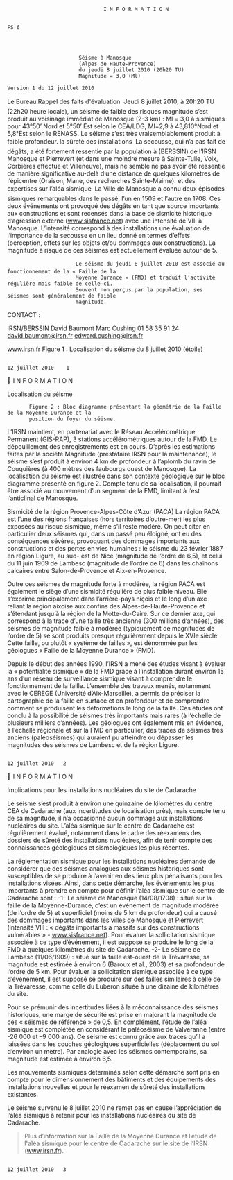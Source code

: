                                    I N F O R M A T I O N

                                                                                                                        FS 6




                           Séisme à Manosque
                           (Alpes de Haute-Provence)
                           du jeudi 8 juillet 2010 (20h20 TU)
                           Magnitude = 3,0 (Ml)
                                                                                              Version 1 du 12 juillet 2010


 Le Bureau                 Rappel des faits
 d'évaluation             Jeudi 8 juillet 2010, à 20h20 TU (22h20 heure locale), un séisme de faible
 des risques              magnitude s’est produit au voisinage immédiat de Manosque (2-3 km) : Ml = 3,0 à
 sismiques pour           43°50’ Nord et 5°50’ Est selon le CEA/LDG, Ml=2,9 à 43,810°Nord et 5,8°Est selon
                          le RENASS. Le séisme s’est très vraisemblablement produit à faible profondeur.
 la sûreté des
 installations            La secousse, qui n’a pas fait de dégâts, a été fortement ressentie par la population à
 (BERSSIN) de l’IRSN      Manosque et Pierrevert (et dans une moindre mesure à Sainte-Tulle, Volx, Corbières
 effectue                 et Villeneuve), mais ne semble ne pas avoir été ressentie de manière significative
                          au-delà d’une distance de quelques kilomètres de l’épicentre (Oraison, Mane,
 des recherches           Sainte-Maime).
 et des expertises
 sur l’aléa sismique      La Ville de Manosque a connu deux épisodes sismiques remarquables dans le passé,
                          l’un en 1509 et l’autre en 1708. Ces deux événements ont provoqué des dégâts
 en tant que source       importants aux constructions et sont recensés dans la base de sismicité historique
 d’agression externe      (www.sisfrance.net) avec une intensité de VIII à Manosque. L’intensité correspond à
 des installations        une évaluation de l’importance de la secousse en un lieu donné en termes d’effets
                          (perception, effets sur les objets et/ou dommages aux constructions). La magnitude
 à risque
                          de ces séismes est actuellement évaluée autour de 5.

                          Le séisme du jeudi 8 juillet 2010 est associé au fonctionnement de la « Faille de la
                          Moyenne Durance » (FMD) et traduit l’activité régulière mais faible de celle-ci.
                          Souvent non perçus par la population, ses séismes sont généralement de faible
                          magnitude.




CONTACT :

IRSN/BERSSIN
David Baumont
Marc Cushing
01 58 35 91 24
david.baumont@irsn.fr
edward.cushing@irsn.fr


 www.irsn.fr
                               Figure 1 : Localisation du séisme du 8 juillet 2010 (étoile)

                                                                                                          12 juillet 2010    1
                                   I N F O R M A T I O N


Localisation du séisme




           Figure 2 : Bloc diagramme présentant la géométrie de la Faille de la Moyenne Durance et la
           position du foyer du séisme.
L’IRSN maintient, en partenariat avec le Réseau Accélérométrique Permanent (GIS-RAP), 3 stations
accélérométriques autour de la FMD. Le dépouillement des enregistrements est en cours. D’après les
estimations faites par la société Magnitude (prestataire IRSN pour la maintenance), le séisme s’est
produit à environ 4 km de profondeur à l’aplomb du ravin de Couquières (à 400 mètres des faubourgs
ouest de Manosque). La localisation du séisme est illustrée dans son contexte géologique sur le bloc
diagramme présenté en figure 2. Compte tenu de sa localisation, il pourrait être associé au
mouvement d’un segment de la FMD, limitant à l’est l’anticlinal de Manosque.


Sismicité de la région Provence-Alpes-Côte d’Azur (PACA)
La région PACA est l’une des régions françaises (hors territoires d’outre-mer) les plus exposées au
risque sismique, même s’il reste modéré. On peut citer en particulier deux séismes qui, dans un
passé peu éloigné, ont eu des conséquences sévères, provoquant des dommages importants aux
constructions et des pertes en vies humaines : le séisme du 23 février 1887 en région Ligure, au sud-
est de Nice (magnitude de l’ordre de 6,5), et celui du 11 juin 1909 de Lambesc (magnitude de l’ordre
de 6) dans les chaînons calcaires entre Salon-de-Provence et Aix-en-Provence.

Outre ces séismes de magnitude forte à modérée, la région PACA est également le siège d’une
sismicité régulière de plus faible niveau. Elle s’exprime principalement dans l’arrière-pays niçois et
le long d’un axe reliant la région aixoise aux confins des Alpes-de-Haute-Provence et s’étendant
jusqu’à la région de la Motte-du-Caire. Sur ce dernier axe, qui correspond à la trace d’une faille très
ancienne (300 millions d’années), des séismes de magnitude faible à modérée (typiquement de
magnitudes de l’ordre de 5) se sont produits presque régulièrement depuis le XVIe siècle. Cette
faille, ou plutôt « système de failles », est dénommée par les géologues « Faille de la Moyenne
Durance » (FMD).

Depuis le début des années 1990, l’IRSN a mené des études visant à évaluer la « potentialité
sismique » de la FMD grâce à l’installation durant environ 15 ans d’un réseau de surveillance sismique
visant à comprendre le fonctionnement de la faille. L’ensemble des travaux menés, notamment avec
le CEREGE (Université d’Aix-Marseille), a permis de préciser la cartographie de la faille en surface et
en profondeur et de comprendre comment se produisent les déformations le long de la faille. Ces
études ont conclu à la possibilité de séismes très importants mais rares (à l’échelle de plusieurs
milliers d’années). Les géologues ont également mis en évidence, à l’échelle régionale et sur la FMD
en particulier, des traces de séismes très anciens (paléoséismes) qui auraient pu atteindre ou
dépasser les magnitudes des séismes de Lambesc et de la région Ligure.




                                                                                                        12 juillet 2010   2
                              I N F O R M A T I O N

Implications pour les installations nucléaires du site de Cadarache

Le séisme s’est produit à environ une quinzaine de kilomètres du centre CEA de Cadarache (aux
incertitudes de localisation près), mais compte tenu de sa magnitude, il n’a occasionné aucun
dommage aux installations nucléaires du site. L’aléa sismique sur le centre de Cadarache est
régulièrement évalué, notamment dans le cadre des réexamens des dossiers de sûreté des
installations nucléaires, afin de tenir compte des connaissances géologiques et sismologiques les plus
récentes.

La réglementation sismique pour les installations nucléaires demande de considérer que des séismes
analogues aux séismes historiques sont susceptibles de se produire à l’avenir en des lieux plus
pénalisants pour les installations visées. Ainsi, dans cette démarche, les évènements les plus
importants à prendre en compte pour définir l’aléa sismique sur le centre de Cadarache sont :
    -1- Le séisme de Manosque (14/08/1708) : situé sur la faille de la Moyenne-Durance, c’est un
    événement de magnitude modérée (de l’ordre de 5) et superficiel (moins de 5 km de profondeur)
    qui a causé des dommages importants dans les villes de Manosque et Pierrevert (intensité VIII :
    « dégâts importants à massifs sur des constructions vulnérables » - www.sisfrance.net). Pour
    évaluer la sollicitation sismique associée à ce type d’événement, il est supposé se produire le
    long de la FMD à quelques kilomètres du site de Cadarache.
    -2- Le séisme de Lambesc (11/06/1909) : situé sur la faille est-ouest de la Trévaresse, sa
    magnitude est estimée à environ 6 (Baroux et al., 2003) et sa profondeur de l’ordre de 5 km. Pour
    évaluer la sollicitation sismique associée à ce type d’événement, il est supposé se produire sur
    des failles similaires à celle de la Trévaresse, comme celle du Luberon située à une dizaine de
    kilomètres du site.

Pour se prémunir des incertitudes liées à la méconnaissance des séismes historiques, une marge de
sécurité est prise en majorant la magnitude de ces « séismes de référence » de 0,5. En complément,
l’étude de l’aléa sismique est complétée en considérant le paléoséisme de Valveranne (entre -26 000
et –9 000 ans). Ce séisme est connu grâce aux traces qu’il a laissées dans les couches géologiques
superficielles (déplacement du sol d’environ un mètre). Par analogie avec les séismes contemporains,
sa magnitude est estimée à environ 6,5.

Les mouvements sismiques déterminés selon cette démarche sont pris en compte pour le
dimensionnement des bâtiments et des équipements des installations nouvelles et pour le réexamen
de sûreté des installations existantes.

Le séisme survenu le 8 juillet 2010 ne remet pas en cause l’appréciation de l’aléa sismique à retenir
pour les installations nucléaires du site de Cadarache.

> Plus d’information sur la Faille de la Moyenne Durance et l’étude de l'aléa sismique pour le centre
de Cadarache sur le site de l’IRSN (www.irsn.fr).




                                                                                               12 juillet 2010   3
